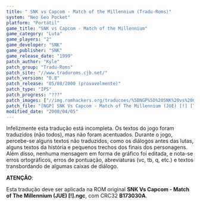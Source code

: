 ```yaml
---
title: " SNK vs Capcom - Match of the Millennium (Tradu-Roms)"
system: "Neo Geo Pocket"
platform: "Portátil"
game_title: "SNK vs Capcom - Match of the Millennium"
game_category: "Luta"
game_players: "2"
game_developer: "SNK"
game_publisher: "SNK"
game_release_date: "1999"
patch_author: "Kyle"
patch_group: "Tradu-Roms"
patch_site: "//www.traduroms.cjb.net/"
patch_version: "0.8"
patch_release: "05/08/2000 (provavelmente)"
patch_type: "IPS"
patch_progress: "???"
patch_images: ["//img.romhackers.org/traducoes/%5BNGP%5D%20SNK%20vs%20Capcom%20-%20Tradu-Roms%20-%201.png","//img.romhackers.org/traducoes/%5BNGP%5D%20SNK%20vs%20Capcom%20-%20Tradu-Roms%20-%202.png","//img.romhackers.org/traducoes/%5BNGP%5D%20SNK%20vs%20Capcom%20-%20Tradu-Roms%20-%203.png"]
patch_file: "[NGP] SNK Vs Capcom - Match of The Millennium (JUE) [!] [T-BR] [T-Kyle G-Tradu-Roms] [V-0.8 A-2000].zip"
modified_date: "2008/04/05"
---
```

Infelizmente esta tradução está incompleta. Os textos do jogo foram traduzidos (não todos), mas não foram acentuados. Durante o jogo, percebe-se alguns textos não traduzidos, como os diálogos antes das lutas, alguns textos da história e pequenos trechos dos finais dos personagens. Além disso, nenhuma mensagem em forma de gráfico foi editada, e nota-se erros ortográficos, erros de pontuação, abreviaturas (vc, tb, q, etc.) e textos transbordando de algumas caixas de diálogo.

<b>ATENÇÃO</b>:

Esta tradução deve ser aplicada na ROM original <b>SNK Vs Capcom - Match of The Millennium (JUE) [!].ngc</b>, com CRC32 <b>B173030A</b>.
